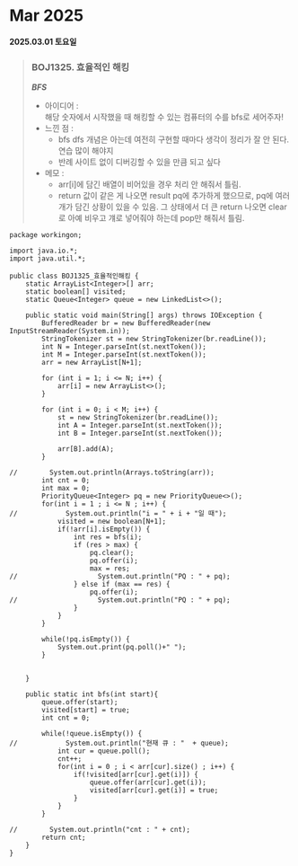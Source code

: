 # Mar 2025

**2025.03.01 토요일**
> ### BOJ1325. 효율적인 해킹
> ***BFS***  
> - 아이디어 :  
> 해당 숫자에서 시작했을 때 해킹할 수 있는 컴퓨터의 수를 bfs로 세어주자!  
> - 느낀 점 :  
>   - bfs dfs 개념은 아는데 여전히 구현할 때마다 생각이 정리가 잘 안 된다. 연습 많이 해야지
>   - 반례 사이트 없이 디버깅할 수 있을 만큼 되고 싶다
> - 메모 :
>   - arr[i]에 담긴 배열이 비어있을 경우 처리 안 해줘서 틀림.
>   - return 값이 같은 게 나오면 result pq에 추가하게 했으므로, pq에 여러개가 담긴 상황이 있을 수 있음. 그 상태에서 더 큰 return 나오면 clear로 아예 비우고 걔로 넣어줘야 하는데 pop만 해줘서 틀림. 
```
package workingon;

import java.io.*;
import java.util.*;

public class BOJ1325_효율적인해킹 {
    static ArrayList<Integer>[] arr;
    static boolean[] visited;
    static Queue<Integer> queue = new LinkedList<>();

    public static void main(String[] args) throws IOException {
        BufferedReader br = new BufferedReader(new InputStreamReader(System.in));
        StringTokenizer st = new StringTokenizer(br.readLine());
        int N = Integer.parseInt(st.nextToken());
        int M = Integer.parseInt(st.nextToken());
        arr = new ArrayList[N+1];

        for (int i = 1; i <= N; i++) {
            arr[i] = new ArrayList<>();
        }

        for (int i = 0; i < M; i++) {
            st = new StringTokenizer(br.readLine());
            int A = Integer.parseInt(st.nextToken());
            int B = Integer.parseInt(st.nextToken());

            arr[B].add(A);
        }

//        System.out.println(Arrays.toString(arr));
        int cnt = 0;
        int max = 0;
        PriorityQueue<Integer> pq = new PriorityQueue<>();
        for(int i = 1 ; i <= N ; i++) {
//            System.out.println("i = " + i + "일 때");
            visited = new boolean[N+1];
            if(!arr[i].isEmpty()) {
                int res = bfs(i);
                if (res > max) {
                    pq.clear();
                    pq.offer(i);
                    max = res;
//                    System.out.println("PQ : " + pq);
                } else if (max == res) {
                    pq.offer(i);
//                    System.out.println("PQ : " + pq);
                }
            }
        }

        while(!pq.isEmpty()) {
            System.out.print(pq.poll()+" ");
        }


    }

    public static int bfs(int start){
        queue.offer(start);
        visited[start] = true;
        int cnt = 0;

        while(!queue.isEmpty()) {
//            System.out.println("현재 큐 : "  + queue);
            int cur = queue.poll();
            cnt++;
            for(int i = 0 ; i < arr[cur].size() ; i++) {
                if(!visited[arr[cur].get(i)]) {
                    queue.offer(arr[cur].get(i));
                    visited[arr[cur].get(i)] = true;
                }
            }
        }

//        System.out.println("cnt : " + cnt);
        return cnt;
    }
}

```